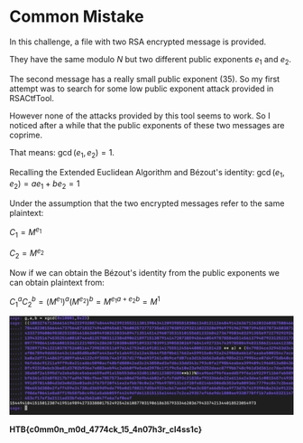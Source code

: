 # Common Mistake

In this challenge, a file with two RSA encrypted message is provided.

They have the same modulo $N$ but two different public exponents $e_1$ and $e_2$.

The second message has a really small public exponent (35). So my first attempt was to search for some low public exponent attack provided in RSACtfTool.

However none of the attacks provided by this tool seems to work.
So I noticed after a while that the public exponents of these two messages are coprime.

That means: $\gcd(e_1, e_2) = 1$.

Recalling the Extended Euclidean Algorithm and Bézout's identity: $\gcd(e_1, e_2) = a e_1 + b e_2 = 1$

Under the assumption that the two encrypted messages refer to the same plaintext:

$C_1 = M^{e_1}$

$C_2 = M^{e_2}$

Now if we can obtain the Bézout's identity from the public exponents we can obtain plaintext from:

$C_1^a C_2^b = (M^{e_1})^a (M^{e_2})^b = M^{e_1 a + e_2 b} = M^1$

![alt text](https://raw.githubusercontent.com/MarcoGarlet/CTF-Writeups/master/LiveCTF/2021/hack_the_box/common_mistake/sage.png)


**HTB{c0mm0n_m0d_4774ck_15_4n07h3r_cl4ss1c}**

